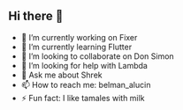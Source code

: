 ## Hi there 👋


- 🔭 I’m currently working on Fixer
- 🌱 I’m currently learning Flutter
- 👯 I’m looking to collaborate on Don Simon
- 🤔 I’m looking for help with Lambda
- 💬 Ask me about Shrek
- 📫 How to reach me: belman_alucin
- ⚡ Fun fact: I like tamales with milk
